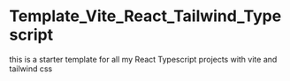 # Template_Vite_React_Tailwind_Typescript
this is a starter template for all my React Typescript projects with vite and tailwind css
